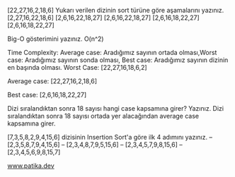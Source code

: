 [22,27,16,2,18,6] Yukarı verilen dizinin sort türüne göre aşamalarını yazınız.
[2,27,16,22,18,6] [2,6,16,22,18,27] [2,6,16,22,18,27] [2,6,16,18,22,27] [2,6,16,18,22,27]

Big-O gösterimini yazınız.
O(n^2)

Time Complexity: Average case: Aradığımız sayının ortada olması,Worst case: Aradığımız sayının sonda olması, Best case: Aradığımız sayının dizinin en başında olması.
Worst Case: [22,27,16,18,6,2]

Average case: [22,27,16,2,18,6]

Best case: [2,6,16,18,22,27]

Dizi sıralandıktan sonra 18 sayısı hangi case kapsamına girer? Yazınız.
Dizi sıralandıktan sonra 18 sayısı ortada yer alacağından average case kapsamına girer.

[7,3,5,8,2,9,4,15,6] dizisinin Insertion Sort'a göre ilk 4 adımını yazınız.
– [2,3,5,8,7,9,4,15,6] – [2,3,4,8,7,9,5,15,6] – [2,3,4,5,7,9,8,15,6] – [2,3,4,5,6,9,8,15,7]

www.patika.dev
